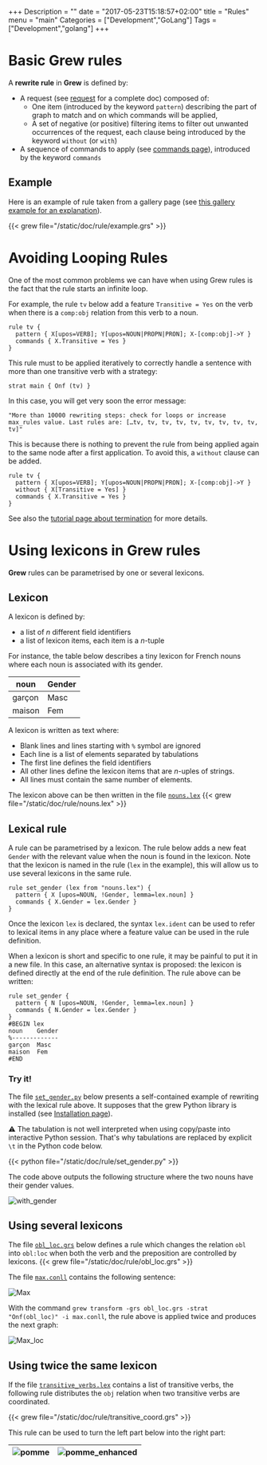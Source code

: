 +++
Description = ""
date = "2017-05-23T15:18:57+02:00"
title = "Rules"
menu = "main"
Categories = ["Development","GoLang"]
Tags = ["Development","golang"]
+++

# Basic Grew rules

A **rewrite rule** in **Grew** is defined by:

  * A request (see [request](../request) for a complete doc) composed of:
    * One item (introduced by the keyword `pattern`) describing the part of graph to match and on which commands will be applied, 
    * A set of negative (or positive) filtering items to filter out unwanted occurrences of the request, each clause being introduced by the keyword `without` (or `with`)
  * A sequence of commands to apply (see [commands page](../commands)), introduced by the keyword `commands`

## Example

Here is an example of rule taken from a gallery page (see [this gallery example for an explanation](../../gallery/flat)).

{{< grew file="/static/doc/rule/example.grs" >}}

# Avoiding Looping Rules

One of the most common problems we can have when using Grew rules is the fact that the rule starts an infinite loop.

For example, the rule `tv` below add a feature `Transitive = Yes` on the verb when there is a `comp:obj` relation from this verb to a noun.

```grew
rule tv {
  pattern { X[upos=VERB]; Y[upos=NOUN|PROPN|PRON]; X-[comp:obj]->Y }
  commands { X.Transitive = Yes }
}
```

This rule must to be applied iteratively to correctly handle a sentence with more than one transitive verb with a strategy:
```grew
strat main { Onf (tv) }
```

In this case, you will get very soon the error message:
```
"More than 10000 rewriting steps: check for loops or increase max_rules value. Last rules are: […tv, tv, tv, tv, tv, tv, tv, tv, tv, tv]"
```

This is because there is nothing to prevent the rule from being applied again to the same node after a first application.
To avoid this, a `without` clause can be added.

```grew
rule tv {
  pattern { X[upos=VERB]; Y[upos=NOUN|PROPN|PRON]; X-[comp:obj]->Y }
  without { X[Transitive = Yes] }
  commands { X.Transitive = Yes }
}
```

See also the [tutorial page about termination](../../tutorial/04_termination) for more details.

# Using lexicons in Grew rules

**Grew** rules can be parametrised by one or several lexicons.

## Lexicon
A lexicon is defined by:

  * a list of *n* different field identifiers
  * a list of lexicon items, each item is a *n*-tuple

For instance, the table below describes a tiny lexicon for French nouns where each noun is associated with its gender.

| noun   | Gender |
|--------|--------|
| garçon | Masc   |
| maison | Fem    |

A lexicon is written as text where:

 * Blank lines and lines starting with `%` symbol are ignored
 * Each line is a list of elements separated by tabulations
 * The first line defines the field  identifiers
 * All other lines define the lexicon items that are *n*-uples of strings.
 * All lines must contain the same number of elements.

The lexicon above can be then written in the file [`nouns.lex`](nouns.lex)
{{< grew file="/static/doc/rule/nouns.lex" >}}

## Lexical rule

A rule can be parametrised by a lexicon.
The rule below adds a new feat `Gender` with the relevant value when the noun is found in the lexicon.
Note that the lexicon is named in the rule (`lex` in the example), this will allow us to use several lexicons in the same rule.

~~~grew
rule set_gender (lex from "nouns.lex") {
  pattern { X [upos=NOUN, !Gender, lemma=lex.noun] }
  commands { X.Gender = lex.Gender }
}
~~~

Once the lexicon `lex` is declared, the syntax `lex.ident` can be used to refer to lexical items in any place where a feature value can be used in the rule definition.

When a lexicon is short and specific to one rule, it may be painful to put it in a new file.
In this case, an alternative syntax is proposed: the lexicon is defined directly at the end of the rule definition.
The rule above can be written:

~~~grew
rule set_gender {
  pattern { N [upos=NOUN, !Gender, lemma=lex.noun] }
  commands { N.Gender = lex.Gender }
}
#BEGIN lex
noun	Gender
%-------------
garçon	Masc
maison	Fem
#END
~~~

### Try it!

The file [`set_gender.py`](set_gender.py) below presents a self-contained example of rewriting with the lexical rule above.
It supposes that the grew Python library is installed (see [Installation page](../../usage/python)).

:warning: The tabulation is not well interpreted when using copy/paste into interactive Python session.
That's why tabulations are replaced by explicit `\t` in the Python code below.

{{< python file="/static/doc/rule/set_gender.py" >}}

The code above outputs the following structure where the two nouns have their gender values.

![with_gender](/doc/rule/_build/with_gender.svg)

## Using several lexicons

The file [`obl_loc.grs`](obl_loc.grs) below defines a rule which changes the relation `obl` into `obl:loc` when both the verb and the preposition are controlled by lexicons.
{{< grew file="/static/doc/rule/obl_loc.grs" >}}

The file [`max.conll`](max.conll) contains the following sentence:

![Max](/doc/rule/_build/max.svg)

With the command `grew transform -grs obl_loc.grs -strat "Onf(obl_loc)" -i max.conll`, the rule above is applied twice and produces the next graph:

![Max_loc](/doc/rule/_build/max_loc.svg)

## Using twice the same lexicon

If the file [`transitive_verbs.lex`](transitive_verbs.lex) contains a list of transitive verbs, the following rule distributes the `obj` relation when two transitive verbs are coordinated.

{{< grew file="/static/doc/rule/transitive_coord.grs" >}}

This rule can be used to turn the left part below into the right part:


| ![pomme](/doc/rule/_build/pomme.svg) | ![pomme_enhanced](/doc/rule/_build/pomme_enhanced.svg) |
|:---:|:---:|



